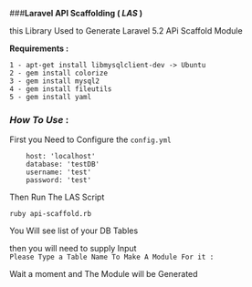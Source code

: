 ###**Laravel API Scaffolding ( _LAS_ )**

this Library Used to Generate Laravel 5.2 APi Scaffold Module

__Requirements :__  

`1 - apt-get install libmysqlclient-dev -> Ubuntu` <br />
`2 - gem install colorize `  <br />
`3 - gem install mysql2`  <br />
`4 - gem install fileutils`  <br />
`5 - gem install yaml`  <br />


### _How To Use_ : <br />

First you Need to Configure the `config.yml`

```
    host: 'localhost'
    database: 'testDB'
    username: 'test'
    password: 'test'
```

Then Run The LAS Script 
```
ruby api-scaffold.rb 
```
You Will see list of your DB Tables 

then you will need to supply Input  <br />
``Please Type a Table Name To Make A Module For it : ``

Wait a moment and The Module will be Generated 
